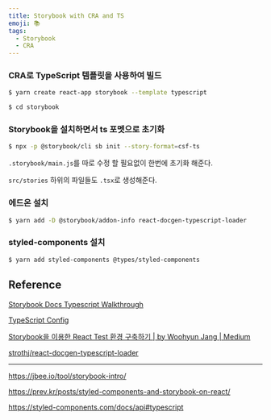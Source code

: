 ```yaml
---
title: Storybook with CRA and TS
emoji: 📚
tags:
  - Storybook
  - CRA
---
```



### CRA로 TypeScript 템플릿을 사용하여 빌드

```bash
$ yarn create react-app storybook --template typescript
```

```bash
$ cd storybook
```



### Storybook을 설치하면서 ts 포멧으로 초기화

```bash
$ npx -p @storybook/cli sb init --story-format=csf-ts
```

`.storybook/main.js`를 따로 수정 할 필요없이 한번에 초기화 해준다.

`src/stories` 하위의 파일들도 `.tsx`로 생성해준다.



### 에드온 설치

```bash
$ yarn add -D @storybook/addon-info react-docgen-typescript-loader
```



### styled-components 설치

```bash
$ yarn add styled-components @types/styled-components
```





## Reference

[Storybook Docs Typescript Walkthrough](https://gist.github.com/shilman/bc9cbedb2a7efb5ec6710337cbd20c0c)

[TypeScript Config](https://storybook.js.org/docs/configurations/typescript-config/#setting-up-typescript-with-babel-loader)

[Storybook을 이용한 React Test 환경 구축하기 | by Woohyun Jang | Medium](https://medium.com/@benjaminwoojang/storybook%EC%9D%84-%EC%9D%B4%EC%9A%A9%ED%95%9C-react-test-%ED%99%98%EA%B2%BD-%EA%B5%AC%EC%B6%95%ED%95%98%EA%B8%B0-65bbe6c453b5)

[strothj/react-docgen-typescript-loader](https://github.com/strothj/react-docgen-typescript-loader)

---

https://jbee.io/tool/storybook-intro/

https://prev.kr/posts/styled-components-and-storybook-on-react/

https://styled-components.com/docs/api#typescript

